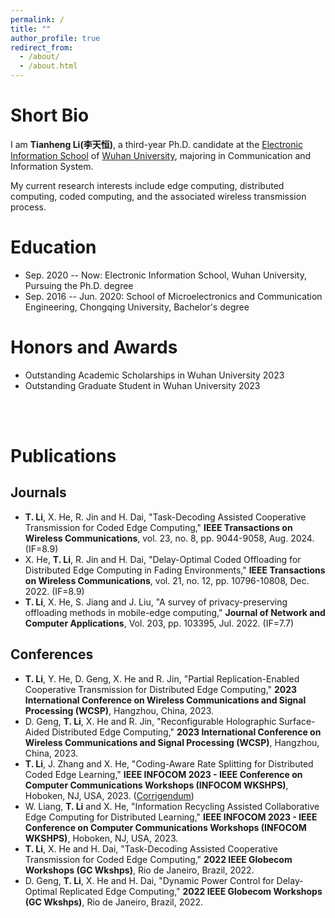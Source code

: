 ```yaml
---
permalink: /
title: ""
author_profile: true
redirect_from: 
  - /about/
  - /about.html
---
```

# Short Bio
I am **Tianheng Li(李天恒)**, a third-year Ph.D. candidate at the [Electronic Information School](http://eis.whu.edu.cn/index.shtml) of [Wuhan University](https://www.whu.edu.cn/), majoring in Communication and Information System.

My current research interests include edge computing, distributed computing, coded computing, and the associated wireless transmission process.


# Education 
- Sep. 2020 -- Now:        Electronic Information School, Wuhan University, Pursuing the Ph.D. degree
- Sep. 2016 -- Jun. 2020:  School of Microelectronics and Communication Engineering, Chongqing University, Bachelor's degree

# Honors and Awards
- Outstanding Academic Scholarships in Wuhan University 2023
- Outstanding Graduate Student in Wuhan University 2023

<br>
<br>

# Publications
## Journals
- **T. Li**, X. He, R. Jin and H. Dai, "Task-Decoding Assisted Cooperative Transmission for Coded Edge Computing," **IEEE Transactions on Wireless Communications**, vol. 23, no. 8, pp. 9044-9058, Aug. 2024. (IF=8.9)
- X. He, **T. Li**, R. Jin and H. Dai, "Delay-Optimal Coded Offloading for Distributed Edge Computing in Fading Environments," **IEEE Transactions on Wireless Communications**, vol. 21, no. 12, pp. 10796-10808, Dec. 2022. (IF=8.9)
- **T. Li**, X. He, S. Jiang and J. Liu, "A survey of privacy-preserving offloading methods in mobile-edge computing," **Journal of Network and Computer Applications**, Vol. 203, pp. 103395, Jul. 2022. (IF=7.7)
  
## Conferences
- **T. Li**, Y. He, D. Geng, X. He and R. Jin, "Partial Replication-Enabled Cooperative Transmission for Distributed Edge Computing," **2023 International Conference on Wireless Communications and Signal Processing (WCSP)**, Hangzhou, China, 2023.
- D. Geng, **T. Li**, X. He and R. Jin, "Reconfigurable Holographic Surface-Aided Distributed Edge Computing," **2023 International Conference on Wireless Communications and Signal Processing (WCSP)**, Hangzhou, China, 2023.
- **T. Li**, J. Zhang and X. He, "Coding-Aware Rate Splitting for Distributed Coded Edge Learning," **IEEE INFOCOM 2023 - IEEE Conference on Computer Communications Workshops (INFOCOM WKSHPS)**, Hoboken, NJ, USA, 2023.   ([Corrigendum](../assets/corrigendum.pdf))
- W. Liang, **T. Li** and X. He, "Information Recycling Assisted Collaborative Edge Computing for Distributed Learning," **IEEE INFOCOM 2023 - IEEE Conference on Computer Communications Workshops (INFOCOM WKSHPS)**, Hoboken, NJ, USA, 2023.
- **T. Li**, X. He and H. Dai, "Task-Decoding Assisted Cooperative Transmission for Coded Edge Computing," **2022 IEEE Globecom Workshops (GC Wkshps)**, Rio de Janeiro, Brazil, 2022.
- D. Geng, **T. Li**, X. He and H. Dai, "Dynamic Power Control for Delay-Optimal Replicated Edge Computing," **2022 IEEE Globecom Workshops (GC Wkshps)**, Rio de Janeiro, Brazil, 2022.














